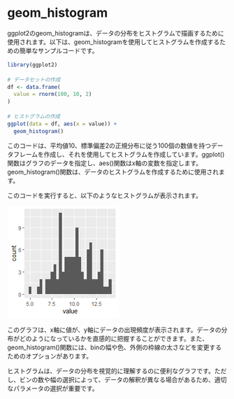 # geom_histogram

ggplot2のgeom_histogramは、データの分布をヒストグラムで描画するために使用されます。以下は、geom_histogramを使用してヒストグラムを作成するための簡単なサンプルコードです。

``` r
library(ggplot2)

# データセットの作成
df <- data.frame(
  value = rnorm(100, 10, 2)
)

# ヒストグラムの作成
ggplot(data = df, aes(x = value)) + 
  geom_histogram()
```

このコードは、平均値10、標準偏差2の正規分布に従う100個の数値を持つデータフレームを作成し、それを使用してヒストグラムを作成しています。ggplot()関数はグラフのデータを指定し、aes()関数はx軸の変数を指定します。geom_histogram()関数は、データのヒストグラムを作成するために使用されます。

このコードを実行すると、以下のようなヒストグラムが表示されます。

![geom_histogram](../image/geom_histogram.png)

このグラフは、x軸に値が、y軸にデータの出現頻度が表示されます。データの分布がどのようになっているかを直感的に把握することができます。また、geom_histogram()関数には、binの幅や色、外側の枠線の太さなどを変更するためのオプションがあります。

ヒストグラムは、データの分布を視覚的に理解するのに便利なグラフです。ただし、ビンの数や幅の選択によって、データの解釈が異なる場合があるため、適切なパラメータの選択が重要です。